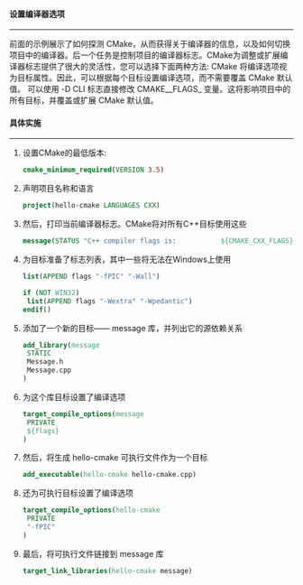 #### 设置编译器选项

---

前面的示例展示了如何探测 CMake，从而获得关于编译器的信息，以及如何切换项目中的编译器。后一个任务是控制项目的编译器标志。CMake为调整或扩展编译器标志提供了很大的灵活性，您可以选择下面两种方法:
		CMake 将编译选项视为目标属性。因此，可以根据每个目标设置编译选项，而不需要覆盖 CMake 默认值。
		可以使用 -D CLI 标志直接修改 CMAKE\_<LANG>\_FLAGS\_<CONFIG> 变量。这将影响项目中的所有目标，并覆盖或扩展 CMake 默认值。

#### 具体实施

----

1. 设置CMake的最低版本:

   ``` cmake
   cmake_minimum_required(VERSION 3.5)
   ```

2. 声明项目名称和语言

   ``` cmake
   project(hello-cmake LANGUAGES CXX)
   ```

3. 然后，打印当前编译器标志。CMake将对所有C++目标使用这些

   ``` cmake
   message(STATUS "C++ compiler flags is: 			${CMAKE_CXX_FLAGS}")
   ```

4. 为目标准备了标志列表，其中一些将无法在Windows上使用

   ``` cmake
   list(APPEND flags "-fPIC" "-Wall")
   
   if (NOT WIN32)
   	list(APPEND flags "-Wextra" "-Wpedantic")
   endif()
   ```

5. 添加了一个新的目标—— message 库，并列出它的源依赖关系

   ``` cmake
   add_library(message 
   	STATIC
   	Message.h
   	Message.cpp
   )
   ```

6. 为这个库目标设置了编译选项

   ``` cmake
   target_compile_options(message
   	PRIVATE
   	${flags}
   )
   ```

7. 然后，将生成 hello-cmake 可执行文件作为一个目标

   ``` cmake
   add_executable(hello-cmake hello-cmake.cpp)
   ```

8. 还为可执行目标设置了编译选项

   ``` cmake
   target_compile_options(hello-cmake
   	PRIVATE
   	"-fPIC"
   )
   ```

9. 最后，将可执行文件链接到 message 库

   ``` cmake
   target_link_libraries(hello-cmake message)
   ```

   


